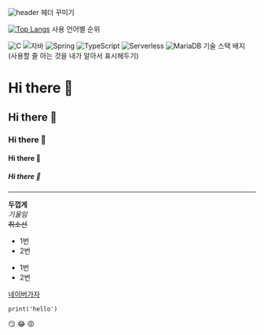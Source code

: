 ![header](https://capsule-render.vercel.app/api?type=wave&color=auto&height=300&section=header&text=깃허브%20특강&fontSize=90)
헤더 꾸미기

[![Top Langs](https://github-readme-stats.vercel.app/api/top-langs/?username=ParkSeeun0)](https://github.com/ParkSeeun0/github-readme-stats)
사용 언어별 순위 

![C](https://img.shields.io/badge/-C-123456?style=flat-square&logo=C&logoColor=black)
![자바](https://img.shields.io/badge/-자바-007396?style=flat&logo=Java&logoColor=ffffff)
![Spring](https://img.shields.io/badge/-Spring-6DB33F?style=for-the-badge&logo=Spring&logoColor=white)
![TypeScript](https://img.shields.io/badge/-TypeScript-3178C6?style=flat-square&logo=TypeScript&logoColor=white)
![Serverless](https://img.shields.io/badge/-Serverless-FD5750?style=flat-square&logo=Serverless&logoColor=magenta)
![MariaDB](https://img.shields.io/badge/-MariaDB-1F305F?style=flat-square&logo=mariadb&logoColor=white)
​기술 스택 배지 (사용할 줄 아는 것을 내가 알아서 표시해두기)

# Hi there 👋
## Hi there 👋
### Hi there 👋
#### Hi there 👋
##### Hi there 👋
---
**두껍게** <br>
*기울임* <br>
~~취소선~~ <br>

* 1번
* 2번
- 1번
- 2번

[네이버가자](www.naver.com)

```
print('hello')
```
:smirk:
:joy:
:rage:

